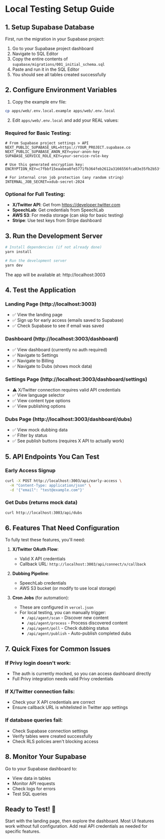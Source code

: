 # Local Testing Setup Guide

## 1. Setup Supabase Database

First, run the migration in your Supabase project:

1. Go to your Supabase project dashboard
2. Navigate to SQL Editor
3. Copy the entire contents of `supabase/migrations/001_initial_schema.sql`
4. Paste and run it in the SQL Editor
5. You should see all tables created successfully

## 2. Configure Environment Variables

1. Copy the example env file:
```bash
cp apps/web/.env.local.example apps/web/.env.local
```

2. Edit `apps/web/.env.local` and add your REAL values:

### Required for Basic Testing:
```env
# From Supabase project settings > API
NEXT_PUBLIC_SUPABASE_URL=https://YOUR_PROJECT.supabase.co
NEXT_PUBLIC_SUPABASE_ANON_KEY=your-anon-key
SUPABASE_SERVICE_ROLE_KEY=your-service-role-key

# Use this generated encryption key:
ENCRYPTION_KEY=c7fbbf15eaabea8fe5771fb364feb2612a3166556fca03e35fb2b53f34b7ada9

# For internal cron job protection (any random string)
INTERNAL_JOB_SECRET=xdub-secret-2024
```

### Optional for Full Testing:
- **X/Twitter API**: Get from https://developer.twitter.com
- **SpeechLab**: Get credentials from SpeechLab
- **AWS S3**: For media storage (can skip for basic testing)
- **Stripe**: Use test keys from Stripe dashboard

## 3. Run the Development Server

```bash
# Install dependencies (if not already done)
yarn install

# Run the development server
yarn dev
```

The app will be available at: http://localhost:3003

## 4. Test the Application

### Landing Page (http://localhost:3003)
- ✅ View the landing page
- ✅ Sign up for early access (emails saved to Supabase)
- ✅ Check Supabase to see if email was saved

### Dashboard (http://localhost:3003/dashboard)
- ✅ View dashboard (currently no auth required)
- ✅ Navigate to Settings
- ✅ Navigate to Billing
- ✅ Navigate to Dubs (shows mock data)

### Settings Page (http://localhost:3003/dashboard/settings)
- ⚠️ X/Twitter connection requires valid API credentials
- ✅ View language selector
- ✅ View content type options
- ✅ View publishing options

### Dubs Page (http://localhost:3003/dashboard/dubs)
- ✅ View mock dubbing data
- ✅ Filter by status
- ✅ See publish buttons (requires X API to actually work)

## 5. API Endpoints You Can Test

### Early Access Signup
```bash
curl -X POST http://localhost:3003/api/early-access \
  -H "Content-Type: application/json" \
  -d '{"email": "test@example.com"}'
```

### Get Dubs (returns mock data)
```bash
curl http://localhost:3003/api/dubs
```

## 6. Features That Need Configuration

To fully test these features, you'll need:

1. **X/Twitter OAuth Flow**: 
   - Valid X API credentials
   - Callback URL: `http://localhost:3003/api/connect/x/callback`

2. **Dubbing Pipeline**:
   - SpeechLab credentials
   - AWS S3 bucket (or modify to use local storage)

3. **Cron Jobs** (for automation):
   - These are configured in `vercel.json`
   - For local testing, you can manually trigger:
     - `/api/agent/scan` - Discover new content
     - `/api/agent/process` - Process discovered content
     - `/api/agent/poll` - Check dubbing status
     - `/api/agent/publish` - Auto-publish completed dubs

## 7. Quick Fixes for Common Issues

### If Privy login doesn't work:
- The auth is currently mocked, so you can access dashboard directly
- Full Privy integration needs valid Privy credentials

### If X/Twitter connection fails:
- Check your X API credentials are correct
- Ensure callback URL is whitelisted in Twitter app settings

### If database queries fail:
- Check Supabase connection settings
- Verify tables were created successfully
- Check RLS policies aren't blocking access

## 8. Monitor Your Supabase

Go to your Supabase dashboard to:
- View data in tables
- Monitor API requests
- Check logs for errors
- Test SQL queries

## Ready to Test! 🚀

Start with the landing page, then explore the dashboard.
Most UI features work without full configuration.
Add real API credentials as needed for specific features.